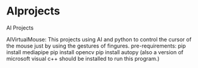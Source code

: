 # AIprojects
AI Projects


AIVirtualMouse: This projects using AI and python to control the cursor of the mouse just by using the gestures of fingures. pre-requirements: pip install mediapipe pip install opencv pip install autopy (also a version of microsoft visual c++ should be installed to run this program.)

